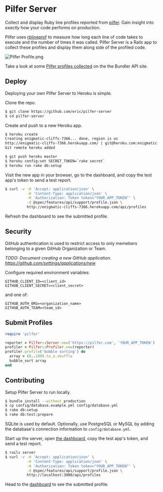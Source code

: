 # Pilfer Server

Collect and display Ruby line profiles reported from [pilfer][]. Gain insight
into _exactly_ how your code performs on production.

Pilfer uses [rblineprof][] to measure how long each line of code takes to
execute and the number of times it was called. Pilfer Server is a Rails app
to collect these profiles and display them along side of the profiled code.

![Pilfer Profile.png](http://cl.ly/image/2a1d332M2w05/Pilfer%20Profile.png)

Take a look at some [Pilfer profiles collected][bundler-pilfer] on the the
Bundler API site.

## Deploy

Deploying your own Pilfer Server to Heroku is simple.

Clone the repo.

```bash
$ git clone https://github.com/eric/pilfer-server
$ cd pilfer-server
```

Create and push to a new Heroku app.

```bash
$ heroku create
Creating enigmatic-cliffs-7366... done, region is us
http://enigmatic-cliffs-7366.herokuapp.com/ | git@heroku.com:enigmatic-cliffs-7366.git
Git remote heroku added

$ git push heroku master
$ heroku config:set SECRET_TOKEN=`rake secret`
$ heroku run rake db:setup
```

Visit the new app in your browser, go to the dashboard, and copy the test
app's token to send a test report.

```bash
$ curl -v -H 'Accept: application/json' \
          -H 'Content-Type: application/json' \
          -H 'Authorization: Token token="YOUR_APP_TOKEN"' \
          -d @spec/features/api/support/profile.json \
          http://enigmatic-cliffs-7366.herokuapp.com/api/profiles
```

Refresh the dashboard to see the submitted profile.

## Security

GitHub authentication is used to restrict access to only memebers belonging to
a given GitHub Organization or Team.

_TODO: Document creating a new GitHub application. https://github.com/settings/applications/new_

Configure required environment variables:

    GITHUB_CLIENT_ID=<client_id>
    GITHUB_CLIENT_SECRET=<client_secret>

and one of:

    GITHUB_AUTH_ORG=<organization_name>
    GITHUB_AUTH_TEAM=<team_id>

## Submit Profiles

```ruby
require 'pilfer'

reporter = Pilfer::Server.new('https://pilfer.com', 'YOUR_APP_TOKEN')
profiler = Pilfer::Profiler.new(reporter)
profiler.profile('bubble sorting') do
  array = (0..100).to_a.shuffle
  bubble_sort array
end
```

## Contributing

Setup Pilfer Server to run locally.

```bash
$ bundle install --without production
$ cp config/database.example.yml config/database.yml
$ rake db:setup
$ rake db:test:prepare
```

SQLite is used by default. Optionally, use PostgreSQL or MySQL by adding the
database's connection information to `config/database.yml`.

Start up the server, open [the dashboard](http://localhost:3000/dashboard),
copy the test app's token, and send a test report.

```bash
$ rails server
$ curl -v -H 'Accept: application/json' \
          -H 'Content-Type: application/json' \
          -H 'Authorization: Token token="YOUR_APP_TOKEN"' \
          -d @spec/features/api/support/profile.json \
          http://localhost:3000/api/profiles
```

Head to the [dashboard](http://0.0.0.0:3000/dashboard) to see the submitted
profile.


[rblineprof]:     https://github.com/tmm1/rblineprof
[pilfer]:         https://github.com/eric/pilfer
[bundler-pilfer]: https://pilfer.herokuapp.com/dashboard
